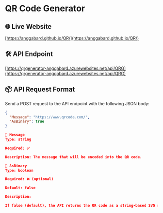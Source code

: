 ﻿# QR Code Generator

## 🌐 Live Website
[https://anggabard.github.io/QR/](https://anggabard.github.io/QR/)

## 🛠️ API Endpoint
[https://qrgenerator-anggabard.azurewebsites.net/api/QRG](https://qrgenerator-anggabard.azurewebsites.net/api/QRG)

## 📦 API Request Format

Send a POST request to the API endpoint with the following JSON body:

```json
{
  "Message": "https://www.qrcode.com/",
  "AsBinary": true
}

🔹 Message
Type: string

Required: ✅

Description: The message that will be encoded into the QR code.

🔹 AsBinary
Type: boolean

Required: ❌ (optional)

Default: false

Description:

If false (default), the API returns the QR code as a string-based SVG representation.

